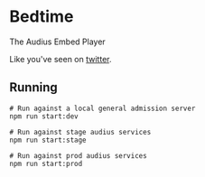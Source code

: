 # Bedtime

The Audius Embed Player

Like you've seen on [twitter](https://twitter.com/AudiusProject/status/1293624808459010050).


## Running
```
# Run against a local general admission server
npm run start:dev

# Run against stage audius services
npm run start:stage

# Run against prod audius services
npm run start:prod
```
